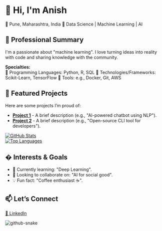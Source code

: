 # 👋 Hi, I'm Anish

📍 Pune, Maharashtra, India
💼 Data Science | Machine Learning | AI

## 💼 Professional Summary
I'm a passionate about "machine learning". I love turning ideas into reality with code and sharing knowledge with the community.

**Specialties:**  
🔹 Programming Languages: Python, R, SQL
🔹 Technologies/Frameworks: Scikit-Learn, TensorFlow 
🔹 Tools: e.g., Docker, Git, AWS

## 🚀 Featured Projects
Here are some projects I’m proud of:
- **[Project 1](https://github.com/anishgitflow/project1)** - A brief description (e.g., "AI-powered chatbot using NLP").  
- **[Project 2](https://github.com/anishgitflow/project2)** - A brief description (e.g., "Open-source CLI tool for developers").  

[![GitHub Stats](https://github-readme-stats.vercel.app/api?username=anishgitflow&show_icons=true&theme=dark)](https://github.com/anishgitflow)  
[![Top Languages](https://github-readme-stats.vercel.app/api/top-langs/?username=anishgitflow&layout=compact&theme=dark)](https://github.com/anishgitflow)

## � Interests & Goals
- 🌱 Currently learning: "Deep Learning".  
- 🤝 Looking to collaborate on: "AI for social good".  
- 💡 Fun fact: "Coffee enthusiast ☕".  

## 📫 Let’s Connect
[🔗 LinkedIn](https://linkedin.com/in/anish--chandlekar) 

<picture>
  <source media="(prefers-color-scheme: dark)" srcset="https://raw.githubusercontent.com/tobiasmeyhoefer/tobiasmeyhoefer/output/github-snake-dark.svg" />
  <source media="(prefers-color-scheme: light)" srcset="https://raw.githubusercontent.com/tobiasmeyhoefer/tobiasmeyhoefer/output/github-snake.svg" />
  <img alt="github-snake" src="https://raw.githubusercontent.com/tobiasmeyhoefer/tobiasmeyhoefer/output/github-snake.svg" />
</picture>
